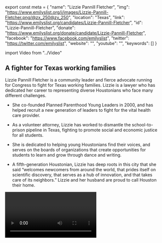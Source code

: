 export const meta = {
  "name": "Lizzie Pannill Fletcher",
  "img": "https://www.emilyslist.org/i/images/Lizzie-Pannill-Fletcher.png/@zx_250@zy_250",
  "location": "Texas",
  "link": "https://www.emilyslist.org/candidates/Lizzie-Pannill-Fletcher",
  "id": "Lizzie-Pannill-Fletcher",
  "donate": "https://www.emilyslist.org/donate/candidate/Lizzie-Pannill-Fletcher",
  "facebook": "https://www.facebook.com/emilyslist",
  "twitter": "https://twitter.com/emilyslist",
  "website": "",
  "youtube": "",
  "keywords": []
}

import Video from "../Video"

## A fighter for Texas working families

Lizzie Pannill Fletcher is a community leader and fierce advocate running for Congress to fight for Texas working families. Lizzie is a lawyer who has dedicated her career to representing diverse Houstonians who face many different challenges.

- She co-founded Planned Parenthood Young Leaders in 2000, and has helped recruit a new generation of leaders to fight for the vital health care provider.

- As a volunteer attorney, Lizzie has worked to dismantle the school-to-prison pipeline in Texas, fighting to promote social and economic justice for all students.

- She is dedicated to helping young Houstonians find their voices, and serves on the boards of organizations that create opportunities for students to learn and grow through dance and writing.

- A fifth-generation Houstonian, Lizzie has deep roots in this city that she said “welcomes newcomers from around the world, that prides itself on scientific discovery, that serves as a hub of innovation, and that takes care of its neighbors.” Lizzie and her husband are proud to call Houston their home.

<Video id="lXckraM3-pY" />

## A champion for expanding economic opportunity

Lizzie has dedicated her career to working “for real Houstonians, with real problems, who need real solutions,” she has said, and she’s running for Congress to expand economic opportunity and help create good paying jobs for hardworking Texans. At a time when Republicans are desperate to undo all the progress we’ve worked so hard to make, Lizzie will fiercely defend Texans’ access to affordable health care. Lizzie is a pro-choice champion who first became politically engaged as a teenager during the 1992 Republican National Convention, when she volunteered to protect reproductive health care clinics from anti-choice protesters attempting to block patients from entering. She is a powerful advocate for Gulf Coast communities that are fighting to recover from the devastation Hurricane Harvey caused, and when elected she will make their voices heard in Congress. “Scientists and business leaders in Houston agree that climate change is real,” Lizzie has said. “We need leaders who understand the threat of our changing climate and those willing to work with our allies around the world to find ways to address its devastating effects.”

## An opportunity to flip a seat from red to blue

Lizzie is challenging incumbent Republican Congressman John Culberson, an extremist who has spent his nine terms in office prioritizing a dangerous agenda that hurts the working families he was elected to serve. Our path to taking back the House runs straight through this district where Hillary Clinton outperformed Donald Trump in 2016. This seat has been under Republican control ever since George H.W. Bush won it in 1966, but the rapidly changing demographics of the vibrant Houston area have dramatically changed the political landscape here in recent years. Let’s show her grassroots campaign our full support and elect this champion for Texas working families — and take back the House.
